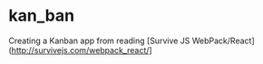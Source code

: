 # kan_ban
Creating a Kanban app from reading [Survive JS WebPack/React](http://survivejs.com/webpack_react/]
